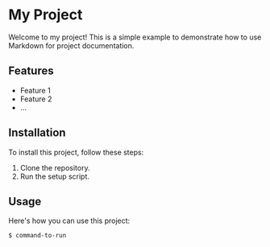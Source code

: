 # My Project

Welcome to my project! This is a simple example to demonstrate how to use Markdown for project documentation.

## Features

- Feature 1
- Feature 2
- ...

## Installation

To install this project, follow these steps:

1. Clone the repository.
2. Run the setup script.

## Usage

Here's how you can use this project:

```bash
$ command-to-run

